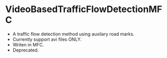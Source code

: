 VideoBasedTrafficFlowDetectionMFC
=================================

- A traffic flow detection method using auxilary road marks.
- Currently support avi files ONLY. 
- Writen in MFC. 
- Deprecated.
